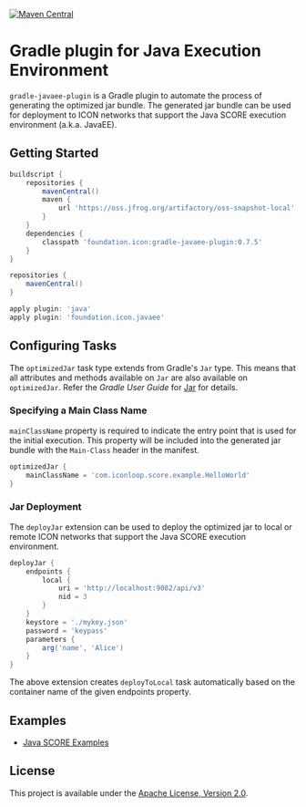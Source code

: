 [![Maven Central](https://maven-badges.herokuapp.com/maven-central/foundation.icon/gradle-javaee-plugin/badge.svg)](https://search.maven.org/search?q=g:foundation.icon%20a:gradle-javaee-plugin)

# Gradle plugin for Java Execution Environment

`gradle-javaee-plugin` is a Gradle plugin to automate the process of generating the optimized jar bundle.
The generated jar bundle can be used for deployment to ICON networks that support the Java SCORE execution environment (a.k.a. JavaEE).

## Getting Started

```groovy
buildscript {
    repositories {
        mavenCentral()
        maven {
            url 'https://oss.jfrog.org/artifactory/oss-snapshot-local'
        }
    }
    dependencies {
        classpath 'foundation.icon:gradle-javaee-plugin:0.7.5'
    }
}

repositories {
    mavenCentral()
}

apply plugin: 'java'
apply plugin: 'foundation.icon.javaee'
```

## Configuring Tasks

The `optimizedJar` task type extends from Gradle's `Jar` type.
This means that all attributes and methods available on `Jar` are also available on `optimizedJar`.
Refer the _Gradle User Guide_ for [Jar](https://docs.gradle.org/current/dsl/org.gradle.api.tasks.bundling.Jar.html) for details.

### Specifying a Main Class Name

`mainClassName` property is required to indicate the entry point that is used for the initial execution.
This property will be included into the generated jar bundle with the `Main-Class` header in the manifest.

```groovy
optimizedJar {
    mainClassName = 'com.iconloop.score.example.HelloWorld'
}
```

### Jar Deployment

The `deployJar` extension can be used to deploy the optimized jar to local or remote ICON networks that support the Java SCORE execution environment.

```groovy
deployJar {
    endpoints {
        local {
            uri = 'http://localhost:9082/api/v3'
            nid = 3
        }
    }
    keystore = './mykey.json'
    password = 'keypass'
    parameters {
        arg('name', 'Alice')
    }
}
```

The above extension creates `deployToLocal` task automatically based on the container name of the given endpoints property.

## Examples

- [Java SCORE Examples](https://github.com/icon-project/java-score-examples)

## License

This project is available under the [Apache License, Version 2.0](LICENSE).
